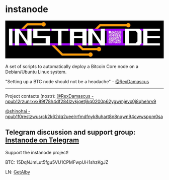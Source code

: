 # instanode

<img src="usr/img/instanodebanner1.jpg"></img>

A set of scripts to automatically deploy a Bitcoin Core node on a Debian/Ubuntu Linux system.

"Setting up a BTC node should not be a headache" - <a href="https://snort.social/p/npub12rzunrxvx89f78h4df284lzvkjqetljkq0200p62ygwmjevx0j8qhehrv9">@RexDamascus</a>

----------------------------------------
Project contacts (nostr):
<a href="https://snort.social/p/npub12rzunrxvx89f78h4df284lzvkjqetljkq0200p62ygwmjevx0j8qhehrv9">@RexDamascus - npub12rzunrxvx89f78h4df284lzvkjqetljkq0200p62ygwmjevx0j8qhehrv9</a>

<a href="https://snort.social/p/npub1f0restzwusrck2k62dq2ueelrrfmdfnyk8uhart8n8nqwn94cwwsppm0sa">@shinohai - npub1f0restzwusrck2k62dq2ueelrrfmdfnyk8uhart8n8nqwn94cwwsppm0sa</a>

Telegram discussion and support group:
<a href="https://t.me/+t4PWOK0vRpFmNzVh">Instanode on Telegram</a>
----------------------------------------

Support the instanode project!

BTC: 15DqNJmLut5fgu5VU1CPMFwpUH1shzKgJZ

LN: <a href="https://getalby.com/p/shinoafores">GetAlby</a>
